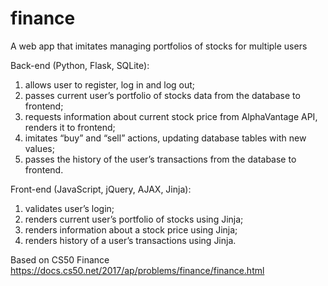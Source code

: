# finance
A web app that imitates managing portfolios of stocks for multiple users


Back-end (Python, Flask, SQLite):

1) allows user to register, log in and log out; 
2) passes current user’s portfolio of stocks data from the database to frontend; 
2) requests information about current stock price from AlphaVantage API, renders it to frontend; 
3) imitates “buy” and “sell” actions, updating database tables with new values; 
4) passes the history of the user’s transactions from the database to frontend. 

Front-end (JavaScript, jQuery, AJAX, Jinja): 

1) validates user’s login; 
2) renders current user’s portfolio of stocks using Jinja; 
3) renders information about a stock price using Jinja; 
4) renders history of a user’s transactions using Jinja.


Based on CS50 Finance
https://docs.cs50.net/2017/ap/problems/finance/finance.html
